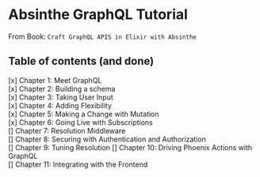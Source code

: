 # Absinthe GraphQL Tutorial  

From Book: `Craft GraphQL APIS in Elixir with Absinthe`  

## Table of contents (and done)  
[x] Chapter 1: Meet GraphQL  
[x] Chapter 2: Building a schema  
[x] Chapter 3: Taking User Input  
[x] Chapter 4: Adding Flexibility  
[x] Chapter 5: Making a Change with Mutation  
[x] Chapter 6: Going Live with Subscriptions  
[] Chapter 7: Resolution Middleware  
[] Chapter 8: Securing with Authentication and Authorization  
[] Chapter 9: Tuning Resolution 
[] Chapter 10: Driving Phoenix Actions with GraphQL  
[] Chapter 11: Integrating with the Frontend  